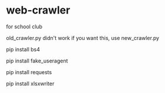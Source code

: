 # web-crawler 
for school club

old_crawler.py didn't work
if you want this, use new_crawler.py

pip install bs4

pip install fake_useragent

pip install requests    

pip install xlsxwriter


